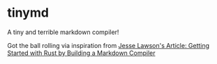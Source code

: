 
# tinymd

A tiny and terrible markdown compiler!

Got the ball rolling via inspiration from [Jesse Lawson's Article: Getting Started with Rust by Building a Markdown Compiler](https://jesselawson.org/rust/getting-started-with-rust-by-building-a-tiny-markdown-compiler/)


